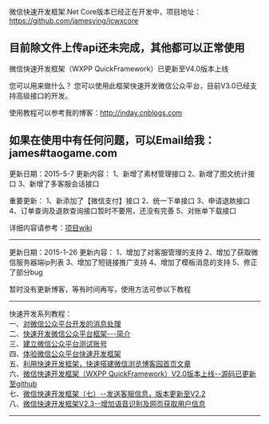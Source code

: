 微信快速开发框架.Net Core版本已经正在开发中，项目地址：https://github.com/jamesying/jcwxcore

目前除文件上传api还未完成，其他都可以正常使用
---------------------------------------------------------------------------
微信快速开发框架（WXPP QuickFramework）已更新至V4.0版本上线

您可以用来做什么？
您可以使用此框架快速开发微信公众平台，目前V3.0已经支持高级接口的开发。

使用教程可以参考我的博客：http://inday.cnblogs.com

如果在使用中有任何问题，可以Email给我：james#taogame.com
---------------------------------------------------------------------------
更新日期：2015-5-7
更新内容：
1、新增了素材管理接口
2、新增了图文统计接口
3、新增了多客服会话接口

重要更新：
1、新添加了【微信支付】接口
2、统一下单接口
3、申请退款接口
4、订单查询及退款查询接口暂时不要用，还没有完善
5、对账单下载接口

详细内容请参考：[项目wiki](https://github.com/JamesYing/JCWX/wiki/V4.1%E7%89%88%E6%9C%AC%E5%8F%91%E5%B8%83%EF%BC%8C%E6%B7%BB%E5%8A%A0%E4%BA%86%E9%83%A8%E5%88%86%E5%BE%AE%E4%BF%A1%E6%94%AF%E4%BB%98%E5%8A%9F%E8%83%BD)

---------------------------------------------------------------------------
更新日期：2015-1-26
更新内容：
1、增加了对客服管理的支持
2、增加了获取微信服务器端ip列表
3、增加了短链接推广支持
4、增加了模板消息的支持
5、修正了部分bug

暂时没有更新博客，等有时间再写，使用方法可参以下教程

---------------------------------------------------------------------------

快速开发系列教程：<br />
一、[对微信公众平台开发的消息处理](http://www.cnblogs.com/inday/p/weixin-dev-msg-Question.html)<br />
二、[快速开发微信公众平台框架---简介](http://www.cnblogs.com/inday/p/weixin-public-platform.html)<br />
三、[建立微信公众平台测试账号](http://www.cnblogs.com/inday/p/weixin-public-platform-test-account.html)<br />
四、[体验微信公众平台快速开发框架](http://www.cnblogs.com/inday/p/wx-publicform-quick-framework-webdemo.html)<br />
五、[利用快速开发框架，快速搭建微信浏览博客园首页文章](http://www.cnblogs.com/inday/p/weixin-publicf-platform-cnblogs.html)<br />
六、[微信快速开发框架（WXPP QuickFramework）V2.0版本上线--源码已更新至github](http://www.cnblogs.com/inday/p/wxpp-quick-framework-v-2.html)<br />
七、[微信快速开发框架（七）--发送客服信息，版本更新至V2.2](http://www.cnblogs.com/inday/p/weixin-public-platform-quick-framework-v-2-2.html)<br />
八、[微信快速开发框架V2.3--增加语音识别及网页获取用户信息](http://www.cnblogs.com/inday/p/wechat-public-platform-v2-3.html)

----------------------------------------------------------------------------

